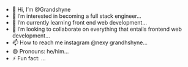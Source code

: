 - 👋 Hi, I’m @Grandshyne
- 👀 I’m interested in becoming a full stack engineer...
- 🌱 I’m currently learning front end web development...
- 💞️ I’m looking to collaborate on everything that entails frontend web development...
- 📫 How to reach me instagram @nexy grandhshyne...
- 😄 Pronouns: he/him...
- ⚡ Fun fact: ...

<!---
Grandshyne/Grandshyne is a ✨ special ✨ repository because its `README.md` (this file) appears on your GitHub profile.
You can click the Preview link to take a look at your changes.
--->
